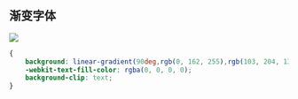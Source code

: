 ## 渐变字体

![](F:\learning\lulala-s-Blog\.vuepress\public\images\image-20200725180146259.png)

```css
{
	background: linear-gradient(90deg,rgb(0, 162, 255),rgb(103, 204, 134));
    -webkit-text-fill-color: rgba(0, 0, 0, 0);
    background-clip: text;
}
```

